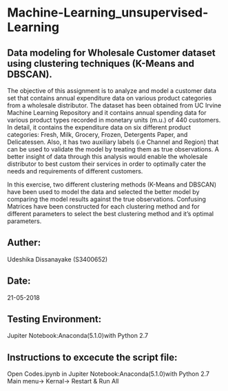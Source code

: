 # Machine-Learning_unsupervised-Learning
## Data modeling for Wholesale Customer dataset using clustering techniques (K-Means and DBSCAN).
The objective of this assignment is to analyze and model a customer data set that contains annual expenditure data on various product categories from a wholesale distributor. The dataset has been obtained from UC Irvine Machine Learning Repository and it contains annual spending data for various product types recorded in monetary units (m.u.) of 440 customers. In detail, it contains the expenditure data on six different product categories: Fresh, Milk, Grocery, Frozen, Detergents Paper, and Delicatessen. Also, it has two auxiliary labels (i.e Channel and Region) that can be used to validate the model by treating them as true observations. A better insight of data through this analysis would enable the wholesale distributor to best custom their services in order to optimally cater the needs and requirements of different customers.

In this exercise, two different clustering methods (K-Means and DBSCAN) have been used to model the data and selected the better model by comparing the model results against the true observations. Confusing Matrices have been constructed for each clustering method and for different parameters to select the best clustering method and it’s optimal parameters.


## Auther: 
  Udeshika Dissanayake (S3400652)

## Date: 	
  21-05-2018

## Testing Environment: 	
  Jupiter Notebook:Anaconda(5.1.0)with Python 2.7

## Instructions to excecute the script file:
  Open Codes.ipynb in Jupiter Notebook:Anaconda(5.1.0)with Python 2.7
  Main menu-> Kernal-> Restart & Run All
